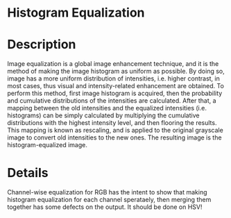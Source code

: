 # Histogram Equalization

# Description
Image equalization is a global image enhancement technique, and it is the method of making the image histogram as uniform as possible. By doing so, image has a more uniform distribution of intensities, i.e. higher contrast, in most cases, thus visual and intensity-related enhancement are obtained. 
To perform this method, first image histogram is acquired, then the probability and cumulative distributions of the intensities are calculated. After that, a mapping between the old intensities and the equalized intensities (i.e. histograms) can be simply calculated by multiplying the cumulative distributions with the highest intensity level, and then flooring the results. This mapping is known as rescaling, and is applied to the original grayscale image to convert old intensities to the new ones. The resulting image is the histogram-equalized image. 

# Details
Channel-wise equalization for RGB has the intent to show that making histogram equalization for each channel sperataely, then merging them together has some defects on the output. 
It should be done on HSV!